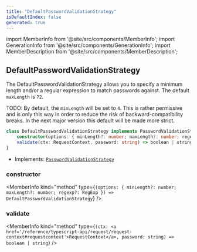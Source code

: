 ```yaml
---
title: "DefaultPasswordValidationStrategy"
isDefaultIndex: false
generated: true
---
```

<!-- This file was generated from the Vendure source. Do not modify. Instead, re-run the "docs:build" script -->
import MemberInfo from '@site/src/components/MemberInfo';
import GenerationInfo from '@site/src/components/GenerationInfo';
import MemberDescription from '@site/src/components/MemberDescription';


## DefaultPasswordValidationStrategy

<GenerationInfo sourceFile="packages/core/src/config/auth/default-password-validation-strategy.ts" sourceLine="18" packageName="@vendure/core" since="1.5.0" />

The DefaultPasswordValidationStrategy allows you to specify a minimum length and/or
a regular expression to match passwords against. The default `maxLength` is `72`.

TODO:
By default, the `minLength` will be set to `4`. This is rather permissive and is only
this way in order to reduce the risk of backward-compatibility breaks. In the next major version
this default will be made more strict.

```ts title="Signature"
class DefaultPasswordValidationStrategy implements PasswordValidationStrategy {
    constructor(options: { minLength?: number; maxLength?: number; regexp?: RegExp })
    validate(ctx: RequestContext, password: string) => boolean | string;
}
```
* Implements: <code><a href='/reference/typescript-api/auth/password-validation-strategy#passwordvalidationstrategy'>PasswordValidationStrategy</a></code>



<div className="members-wrapper">

### constructor

<MemberInfo kind="method" type={`(options: { minLength?: number; maxLength?: number; regexp?: RegExp }) => DefaultPasswordValidationStrategy`}   />


### validate

<MemberInfo kind="method" type={`(ctx: <a href='/reference/typescript-api/request/request-context#requestcontext'>RequestContext</a>, password: string) => boolean | string`}   />




</div>
